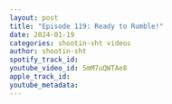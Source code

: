 ```yaml
---
layout: post
title: "Episode 119: Ready to Rumble!"
date: 2024-01-19
categories: shootin-sht videos
author: shootin-sht
spotify_track_id: 
youtube_video_id: 5mM7uQWTAe8
apple_track_id: 
youtube_metadata: 
---
```

